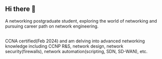 ## Hi there 👋

A networking postgraduate student, exploring the world of networking and pursuing career path on network engineering.

<br>
CCNA certified(Feb 2024) and am delving into advanced networking knowledge including CCNP R&S, network design, network security(firewalls), network automation(scripting, SDN, SD-WAN), etc.
